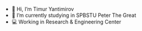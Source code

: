 - 👋 Hi, I’m Timur Yantimirov
- :notebook: I’m currently studying in SPBSTU Peter The Great
- :computer: Working in Research & Engineering Center
<!---
yantimirov-timur/yantimirov-timur is a ✨ special ✨ repository because its `README.md` (this file) appears on your GitHub profile.
You can click the Preview link to take a look at your changes.
--->
